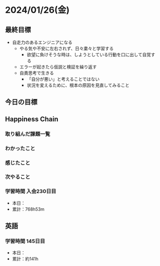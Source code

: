 # 2024/01/26(金)

## 最終目標

- 自走力のあるエンジニアになる
  - やる気や不安に左右されず、日々粛々と学習する
    - 欲望に負けそうな時は、しようとしている行動を口に出して自覚する
  - エラーが起きたら仮説と検証を繰り返す
  - 自責思考で生きる
    - 「自分が悪い」と考えることではない
    - 状況を変えるために、根本の原因を見直してみること

## 今日の目標

## Happiness Chain

### 取り組んだ課題一覧

### わかったこと

### 感じたこと

### 次やること

### 学習時間 入会230日目

- 本日：
- 累計：768h53m

## 英語

### 学習時間 145日目

- 本日：
- 累計：約141h
